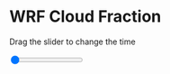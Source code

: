 <h1>WRF  Cloud Fraction </h1>
<p>Drag the slider to change the time</p>

<div class="slidecontainer">
<input oninput='setImage(this)' class="slider" type="range" min="0" max="3" value="0" step="1" />
<img id='img'/>
</div>

<script>
var img = document.getElementById('img');
var img_array = ['/assets/images/wrf/cf_wrfout_d01_2020-05-04_12:00:00.png',
'/assets/images/wrf/cf_wrfout_d01_2020-05-04_13:00:00.png',
'/assets/images/wrf/cf_wrfout_d01_2020-05-04_14:00:00.png',];
function setImage(obj)
{
        var value = obj.value;
        img.src = img_array[value];

}
</script>
